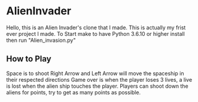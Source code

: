 # AlienInvader

Hello, this is an Alien Invader's clone that I made. This is actually my frist ever project I made. To Start make to have Python 3.6.10 or higher install then run "Alien_invasion.py" 

## How to Play
Space is to shoot
Right Arrow and Left Arrow will move the spaceship in their respected directions 
Game over is when the player loses 3 lives, a live is lost when the alien ship touches the player.
Players can shoot down the aliens for points, try to get as many points as possible. 
